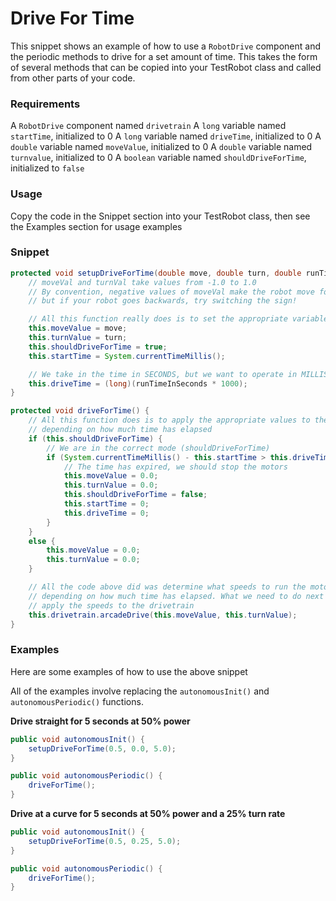 Drive For Time
==============

This snippet shows an example of how to use a `RobotDrive` component and the periodic methods to drive for a set amount of time. This takes the form of several methods that can be copied into your TestRobot class and called from other parts of your code.

### Requirements
A `RobotDrive` component named `drivetrain`
A `long` variable named `startTime`, initialized to 0
A `long` variable named `driveTime`, initialized to 0
A `double` variable named `moveValue`, initialized to 0
A `double` variable named `turnvalue`, initialized to 0
A `boolean` variable named `shouldDriveForTime`, initialized to `false`

### Usage
Copy the code in the Snippet section into your TestRobot class, then see the Examples section for usage examples

### Snippet
```java
protected void setupDriveForTime(double move, double turn, double runTimeInSeconds) {
    // moveVal and turnVal take values from -1.0 to 1.0
    // By convention, negative values of moveVal make the robot move forward
    // but if your robot goes backwards, try switching the sign!

    // All this function really does is to set the appropriate variables, and return
    this.moveValue = move;
    this.turnValue = turn;
    this.shouldDriveForTime = true;
    this.startTime = System.currentTimeMillis();

    // We take in the time in SECONDS, but we want to operate in MILLISECONDS
    this.driveTime = (long)(runTimeInSeconds * 1000);
}

protected void driveForTime() {
    // All this function does is to apply the appropriate values to the drivetrain
    // depending on how much time has elapsed
    if (this.shouldDriveForTime) {
        // We are in the correct mode (shouldDriveForTime)
        if (System.currentTimeMillis() - this.startTime > this.driveTime) {
            // The time has expired, we should stop the motors
            this.moveValue = 0.0;
            this.turnValue = 0.0;
            this.shouldDriveForTime = false;
            this.startTime = 0;
            this.driveTime = 0;
        }
    }
    else {
        this.moveValue = 0.0;
        this.turnValue = 0.0;
    }

    // All the code above did was determine what speeds to run the motors at
    // depending on how much time has elapsed. What we need to do next is to
    // apply the speeds to the drivetrain
    this.drivetrain.arcadeDrive(this.moveValue, this.turnValue);
}
```

### Examples
Here are some examples of how to use the above snippet

All of the examples involve replacing the `autonomousInit()` and `autonomousPeriodic()` functions.

**Drive straight for 5 seconds at 50% power**
```java
public void autonomousInit() {
    setupDriveForTime(0.5, 0.0, 5.0);
}

public void autonomousPeriodic() {
    driveForTime();
}
```

**Drive at a curve for 5 seconds at 50% power and a 25% turn rate**
```java
public void autonomousInit() {
    setupDriveForTime(0.5, 0.25, 5.0);
}

public void autonomousPeriodic() {
    driveForTime();
}
```